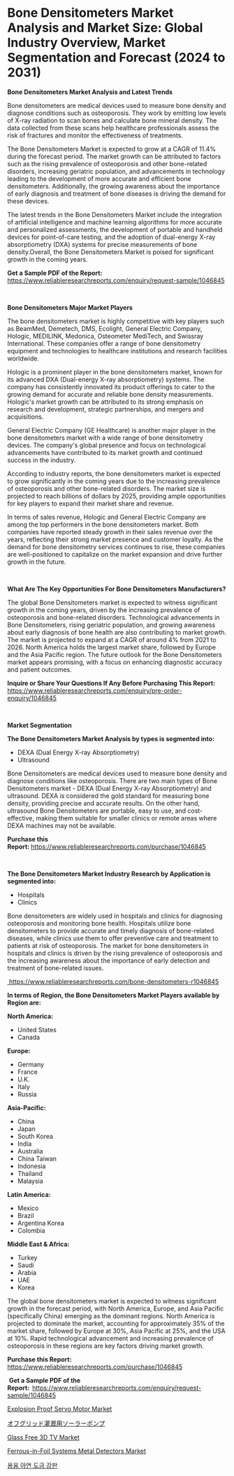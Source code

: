 <p><h1>Bone Densitometers Market Analysis and Market Size: Global Industry Overview, Market Segmentation and Forecast (2024 to 2031)</h1></p><p><strong>Bone Densitometers Market Analysis and Latest Trends</strong></p>
<p><p>Bone densitometers are medical devices used to measure bone density and diagnose conditions such as osteoporosis. They work by emitting low levels of X-ray radiation to scan bones and calculate bone mineral density. The data collected from these scans help healthcare professionals assess the risk of fractures and monitor the effectiveness of treatments.</p><p>The Bone Densitometers Market is expected to grow at a CAGR of 11.4% during the forecast period. The market growth can be attributed to factors such as the rising prevalence of osteoporosis and other bone-related disorders, increasing geriatric population, and advancements in technology leading to the development of more accurate and efficient bone densitometers. Additionally, the growing awareness about the importance of early diagnosis and treatment of bone diseases is driving the demand for these devices.</p><p>The latest trends in the Bone Densitometers Market include the integration of artificial intelligence and machine learning algorithms for more accurate and personalized assessments, the development of portable and handheld devices for point-of-care testing, and the adoption of dual-energy X-ray absorptiometry (DXA) systems for precise measurements of bone density.Overall, the Bone Densitometers Market is poised for significant growth in the coming years.</p></p>
<p><strong>Get a Sample PDF of the Report:&nbsp;</strong> <a href="https://www.reliableresearchreports.com/enquiry/request-sample/1046845">https://www.reliableresearchreports.com/enquiry/request-sample/1046845</a></p>
<p>&nbsp;</p>
<p><strong>Bone Densitometers Major Market Players</strong></p>
<p><p>The bone densitometers market is highly competitive with key players such as BeamMed, Demetech, DMS, Ecolight, General Electric Company, Hologic, MEDILINK, Medonica, Osteometer MediTech, and Swissray International. These companies offer a range of bone densitometry equipment and technologies to healthcare institutions and research facilities worldwide.</p><p>Hologic is a prominent player in the bone densitometers market, known for its advanced DXA (Dual-energy X-ray absorptiometry) systems. The company has consistently innovated its product offerings to cater to the growing demand for accurate and reliable bone density measurements. Hologic's market growth can be attributed to its strong emphasis on research and development, strategic partnerships, and mergers and acquisitions.</p><p>General Electric Company (GE Healthcare) is another major player in the bone densitometers market with a wide range of bone densitometry devices. The company's global presence and focus on technological advancements have contributed to its market growth and continued success in the industry.</p><p>According to industry reports, the bone densitometers market is expected to grow significantly in the coming years due to the increasing prevalence of osteoporosis and other bone-related disorders. The market size is projected to reach billions of dollars by 2025, providing ample opportunities for key players to expand their market share and revenue.</p><p>In terms of sales revenue, Hologic and General Electric Company are among the top performers in the bone densitometers market. Both companies have reported steady growth in their sales revenue over the years, reflecting their strong market presence and customer loyalty. As the demand for bone densitometry services continues to rise, these companies are well-positioned to capitalize on the market expansion and drive further growth in the future.</p></p>
<p>&nbsp;</p>
<p><strong>What Are The Key Opportunities For Bone Densitometers Manufacturers?</strong></p>
<p><p>The global Bone Densitometers market is expected to witness significant growth in the coming years, driven by the increasing prevalence of osteoporosis and bone-related disorders. Technological advancements in Bone Densitometers, rising geriatric population, and growing awareness about early diagnosis of bone health are also contributing to market growth. The market is projected to expand at a CAGR of around 4% from 2021 to 2026. North America holds the largest market share, followed by Europe and the Asia Pacific region. The future outlook for the Bone Densitometers market appears promising, with a focus on enhancing diagnostic accuracy and patient outcomes.</p></p>
<p><strong>Inquire or Share Your Questions If Any Before Purchasing This Report:</strong> <a href="https://www.reliableresearchreports.com/enquiry/pre-order-enquiry/1046845">https://www.reliableresearchreports.com/enquiry/pre-order-enquiry/1046845</a></p>
<p>&nbsp;</p>
<p><strong>Market Segmentation</strong></p>
<p><strong>The Bone Densitometers Market Analysis by types is segmented into:</strong></p>
<p><ul><li>DEXA (Dual Energy X-ray Absorptiometry)</li><li>Ultrasound</li></ul></p>
<p><p>Bone Densitometers are medical devices used to measure bone density and diagnose conditions like osteoporosis. There are two main types of Bone Densitometers market - DEXA (Dual Energy X-ray Absorptiometry) and ultrasound. DEXA is considered the gold standard for measuring bone density, providing precise and accurate results. On the other hand, ultrasound Bone Densitometers are portable, easy to use, and cost-effective, making them suitable for smaller clinics or remote areas where DEXA machines may not be available.</p></p>
<p><strong>Purchase this Report:&nbsp;</strong><a href="https://www.reliableresearchreports.com/purchase/1046845">https://www.reliableresearchreports.com/purchase/1046845</a></p>
<p>&nbsp;</p>
<p><strong>The Bone Densitometers Market Industry Research by Application is segmented into:</strong></p>
<p><ul><li>Hospitals</li><li>Clinics</li></ul></p>
<p><p>Bone densitometers are widely used in hospitals and clinics for diagnosing osteoporosis and monitoring bone health. Hospitals utilize bone densitometers to provide accurate and timely diagnosis of bone-related diseases, while clinics use them to offer preventive care and treatment to patients at risk of osteoporosis. The market for bone densitometers in hospitals and clinics is driven by the rising prevalence of osteoporosis and the increasing awareness about the importance of early detection and treatment of bone-related issues.</p></p>
<p><a href="https://www.reliableresearchreports.com/bone-densitometers-r1046845">&nbsp;https://www.reliableresearchreports.com/bone-densitometers-r1046845</a></p>
<p><strong>In terms of Region, the Bone Densitometers Market Players available by Region are:</strong></p>
<p>
    <p> <strong> North America: </strong>
        <ul>
            <li>United States</li>
            <li>Canada</li>
        </ul>
        </p> 
    <p> <strong> Europe: </strong>
        <ul>
            <li>Germany</li>
            <li>France</li>
            <li>U.K.</li>
            <li>Italy</li>
            <li>Russia</li>
        </ul>
        </p> 
    <p> <strong> Asia-Pacific: </strong>
        <ul>
            <li>China</li>
            <li>Japan</li>
            <li>South Korea</li>
            <li>India</li>
            <li>Australia</li>
            <li>China Taiwan</li>
            <li>Indonesia</li>
            <li>Thailand</li>
            <li>Malaysia</li>
        </ul>
        </p> 
    <p> <strong> Latin America: </strong>
        <ul>
            <li>Mexico</li>
            <li>Brazil</li>
            <li>Argentina Korea</li>
            <li>Colombia</li>
        </ul>
        </p> 
    <p> <strong> Middle East & Africa: </strong>
        <ul>
            <li>Turkey</li>
            <li>Saudi</li>
            <li>Arabia</li>
            <li>UAE</li>
            <li>Korea</li>
        </ul>
    </p>
    </p>
<p><p>The global bone densitometers market is expected to witness significant growth in the forecast period, with North America, Europe, and Asia Pacific (specifically China) emerging as the dominant regions. North America is projected to dominate the market, accounting for approximately 35% of the market share, followed by Europe at 30%, Asia Pacific at 25%, and the USA at 10%. Rapid technological advancement and increasing prevalence of osteoporosis in these regions are key factors driving market growth.</p></p>
<p><strong>Purchase this Report: </strong><a href="https://www.reliableresearchreports.com/purchase/1046845">https://www.reliableresearchreports.com/purchase/1046845</a></p>
<p>&nbsp;<strong>Get a Sample PDF of the Report:&nbsp;&nbsp;</strong><a href="https://www.reliableresearchreports.com/enquiry/request-sample/1046845">https://www.reliableresearchreports.com/enquiry/request-sample/1046845</a></p>
<p><strong></strong></p>
<p><p><a href="https://issuu.com/reportprime-2/docs/explosion-proof-servo-motor-market-size-2030.pptx">Explosion Proof Servo Motor Market</a></p><p><a href="https://github.com/mares423/Market-Research-Report-List-1/blob/main/351666691204.md">オフグリッド灌漑用ソーラーポンプ</a></p><p><a href="https://issuu.com/reportprime-2/docs/glass-free-3d-tv-market-size-2030.pptx">Glass Free 3D TV Market</a></p><p><a href="https://github.com/yoshih12/Market-Research-Report-List-3/blob/main/ferrous-in-foil-systems-metal-detectors-market.md">Ferrous-in-Foil Systems Metal Detectors Market</a></p><p><a href="https://github.com/emakpiahsopiah/Market-Research-Report-List-1/blob/main/501620284498.md">용융 아연 도금 강판</a></p></p>